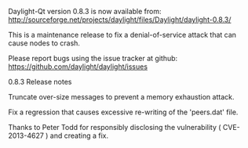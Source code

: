 Daylight-Qt version 0.8.3 is now available from:
  http://sourceforge.net/projects/daylight/files/Daylight/daylight-0.8.3/

This is a maintenance release to fix a denial-of-service attack that
can cause nodes to crash.

Please report bugs using the issue tracker at github:
  https://github.com/daylight/daylight/issues

0.8.3 Release notes

Truncate over-size messages to prevent a memory exhaustion attack.

Fix a regression that causes excessive re-writing of the 'peers.dat' file.


Thanks to Peter Todd for responsibly disclosing the vulnerability
( CVE-2013-4627 ) and creating a fix.
